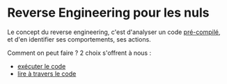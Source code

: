 # Reverse Engineering pour les nuls

Le concept du reverse engineering, c'est d'analyser un code [pré-compilé](https://fr.wikipedia.org/wiki/Compilateur), et d'en identifier ses comportements, ses actions.

Comment on peut faire ?
2 choix s'offrent à nous :
- [exécuter le code](insérer_sous-section_exécuter)
- [lire à travers le code](insérer_lien_vers_tuto_ghidra)

